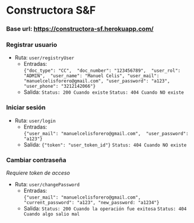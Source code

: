 # Constructora S&F

### Base url: https://constructora-sf.herokuapp.com/

### Registrar usuario
- Ruta: ``user/registryUser``
    - Entradas:  
         ``{"doc_type": "CC", 
            "doc_number": "123456789", 
            "user_rol": "ADMIN", 
            "user_name": "Manuel Celis",
            "user_mail": "manuelcelisforero@gmail.com",
            "user_password": "a123",
            "user_phone": "3212142066"}``
    - Salida: ``Status: 200 Cuando existe`` ``Status: 404 Cuando NO existe``  
    
### Iniciar sesión
- Ruta: ``user/login``
    - Entradas:  
         ``{"user_mail": "manuelcelisforero@gmail.com", 
            "user_password": "a123"}``
    - Salida: ``{"token": "user_token_id"}`` ``Status: 404 Cuando NO existe``  
    
### Cambiar contraseña
*Requiere token de acceso*
- Ruta: ``user/changePassword``
    - Entradas:  
         ``{"user_mail": "manuelcelisforero@gmail.com", 
            "current_password": "a123",
            "new_password: "a1234"}``
    - Salida: ``Status: 200 Cuando la operación fue exitosa`` ``Status: 404 Cuando algo salio mal``
    

